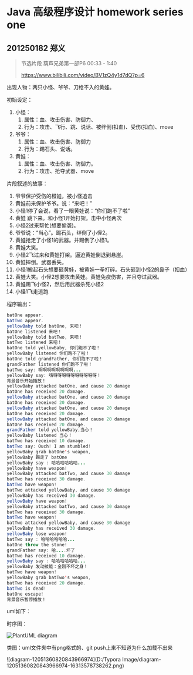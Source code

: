 # Java 高级程序设计 homework series one

## 201250182 郑义

> 节选片段 葫芦兄弟第一部P6 00:33 - 1:40
>
> https://www.bilibili.com/video/BV1zQ4y1d7dQ?p=6



出现人物：两只小怪、爷爷、刀枪不入的黄娃。

初始设定：

1. 小怪：
	1. 属性：血、攻击伤害、防御力、
	2. 行为：攻击、飞行、跳、说话、被绊倒(扣血)、受伤(扣血)、move
2. 爷爷：
	1. 属性：血、攻击伤害、防御力
	2. 行为：踢石头、说话。
3. 黄娃：
	1. 属性：血、攻击伤害、防御力。
	2. 行为：攻击、抢夺武器、move



片段叙述的故事：

1. 爷爷保护受伤的橙娃，被小怪追击
2. 黄娃前来保护爷爷。说：“来吧！”
3. 小怪1停了会说，看了一眼黄娃说：“你们跑不了啦”
4. 黄娃 跳下来。和小怪1开始打架。击中小怪两次
5. 小怪2过来帮忙(想要偷袭)。
6. 爷爷说：“当心”。踢石头，绊倒了小怪2。
7. 黄娃抢走了小怪1的武器。并踢倒了小怪1。
8. 黄娃大笑。
9. 小怪2飞过来和黄娃打架。逼迫黄娃倒退到悬崖。
10. 黄娃摔倒。武器丢失。
11. 小怪1搬起石头想要砸黄娃，被黄娃一拳打碎。石头砸到小怪2的鼻子（扣血）
12. 黄娃大笑。小怪2想要攻击黄娃。黄娃免疫伤害，并且夺过武器。
13. 黄娃踢飞小怪2，然后用武器杀死小怪2
14. 小怪1飞走逃跑



程序输出：

```java
batOne appear.
batTwo appear.
yellowBaby told batOne, 来吧！
batOne listened 来吧！
yellowBaby told batTwo, 来吧！
batTwo listened 来吧！
batOne told yellowBaby, 你们跑不了啦！
yellowBaby listened 你们跑不了啦！
batOne told grandFather, 你们跑不了啦！
grandFather listened 你们跑不了啦！
batTwo say: 啊啊啊啊啊啊啊啊...
yellowBaby say: 嗨呀呀呀呀呀呀呀呀呀呀！
背景音乐开始播放！
yellowBaby attacked batOne, and cause 20 damage
batOne has received 20 damage.
yellowBaby attacked batOne, and cause 20 damage
batOne has received 20 damage.
yellowBaby attacked batOne, and cause 20 damage
batOne has received 20 damage.
yellowBaby attacked batOne, and cause 20 damage
batOne has received 20 damage.
grandFather told yellowBaby,当心！
yellowBaby listened 当心！
batTwo has received 10 damage.
batTwo say: Ouch! I am stumbled!
yellowBaby grab batOne's weapon,
yellowBaby 踢走了 batOne
yellowBaby say : 哈哈哈哈哈哈...
yellowBaby have weapon!
yellowBaby attacked batTwo, and cause 30 damage
batTwo has received 30 damage.
batTwo have weapon!
batTwo attacked yellowBaby, and cause 30 damage
yellowBaby has received 30 damage.
yellowBaby have weapon!
yellowBaby attacked batTwo, and cause 30 damage
batTwo has received 30 damage.
batTwo have weapon!
batTwo attacked yellowBaby, and cause 30 damage
yellowBaby has received 30 damage.
yellowBaby lose weapon!
batTwo say : 哈哈哈哈哈哈...
batOne throw the stone!
grandFather say: 哈....坏了
batTwo has received 10 damage.
yellowBaby say : 哈哈哈哈哈哈...
yellowBaby 发动技能：金刚不坏之身！
batTwo have weapon!
yellowBaby grab batTwo's weapon,
batTwo has received 20 damage.
batTwo is dead!
batOne escape!
背景音乐暂停播放！
```



uml如下：

时序图：

![PlantUML diagram](http://www.plantuml.com/plantuml/png/hLL1Rn915BxFhvY4S_a174ZZmQiNRwQ70SP2kkoIPP1mMuAnxPfILej6azgAI4aiMeC618b_Pj-mdFmBZenX1j814fliWTdvtdlV-xx7szqY8ouhvIr4qinnSOgm1pR5CPTcr9k7PKT_Kw6MvPJlaLG5n-JlVnVxBh4pzmdBKXV7nA62CeIH52bId2yLSsc4PFgTH-AMKdilASy9J0e5IbmaQwbhULvSgy8xYqW8_EZBCR8THh6Rsy-o1ERd7w5nzVjdTJL0vDeGOE9N9Zc6HNEOPNFsGTn8T0MtQ3Yfc2mpiEXZGI2SN8RZwsWGXCEJSFGCcXsDJ5AJTVjWoKXhktq5h_objg7ft_h4ut5TEOsxIgFAm-ik1DwQ1w6v-KAib5MYUydvAO7dWwVLKMBgzVBE4xeCIbaaVQ2SuMTZE1pV4SJagwGX3ofOvybh_QXJXUeWQlMGPfZ9UMN2v2NygWd7z2YTe2GG3LlJYpwqlnafJiS-U2_G-ZRz5hH7lDU1DzsrG55kzk7THdV4D4ol0xDi8aSuzE7u1Eec_ILGwhzEOGcvgooREsi4qAZFF6yZaWTdGlTRUUcmS2Ya_ogbD-Ybz9Gs61F9IPXU3lMPMTaJHL9PdhFpKx4Sv58q-owqcRRgCl-sxc_6dGRWTxdlHRN94gVPOG17RyNQ-alkn_DezEa_9s3x0UT-azS74cYUNzuRXwFtkXqbgkLuUW57D_2vpxscySiX_WBHzvkPLnCBshG8dGBQfNP6V8N_0000)



类图：uml文件夹中有png格式的、git push上来不知道为什么加载不出来

![diagram-12051360820843966974](D:/Typora Image/diagram-12051360820843966974-16313578738262.png)
